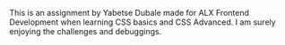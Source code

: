 This is an assignment by Yabetse Dubale made for ALX Frontend Development when learning CSS basics and CSS Advanced. I am surely enjoying the challenges and debuggings.
